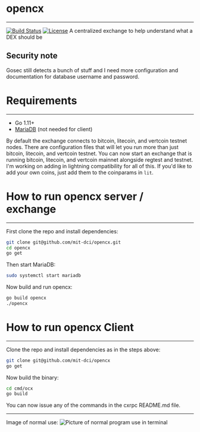 # opencx
---
[![Build Status](https://travis-ci.com/mit-dci/opencx.svg?branch=master)](https://travis-ci.com/mit-dci/opencx)
[![License](http://img.shields.io/:license-mit-blue.svg?style=flat-square)](http://mit-dci.mit-license.org)
A centralized exchange to help understand what a DEX should be

## Security note
Gosec still detects a bunch of stuff and I need more configuration and documentation for database username and password.

# Requirements
---
 - Go 1.11+
 - [MariaDB](https://mariadb.org) (not needed for client)

By default the exchange connects to bitcoin, litecoin, and vertcoin testnet nodes.
There are configuration files that will let you run more than just bitcoin, litecoin, and vertcoin testnet.
You can now start an exchange that is running bitcoin, litecoin, and vertcoin mainnet alongside regtest and testnet.
I'm working on adding in lightning compatibility for all of this.
If you'd like to add your own coins, just add them to the coinparams in `lit`.

# How to run opencx server / exchange
---
First clone the repo and install dependencies:
```sh
git clone git@github.com/mit-dci/opencx.git
cd opencx
go get
```

Then start MariaDB:
```sh
sudo systemctl start mariadb
```

Now build and run opencx:
```sh
go build opencx
./opencx
```

# How to run opencx Client
---
Clone the repo and install dependencies as in the steps above:
```sh
git clone git@github.com/mit-dci/opencx
go get
```

Now build the binary:
```sh
cd cmd/ocx
go build
```

You can now issue any of the commands in the cxrpc README.md file.

---
Image of normal use:
![Picture of normal program use in terminal](../assets/normaluse.png?raw=true)
